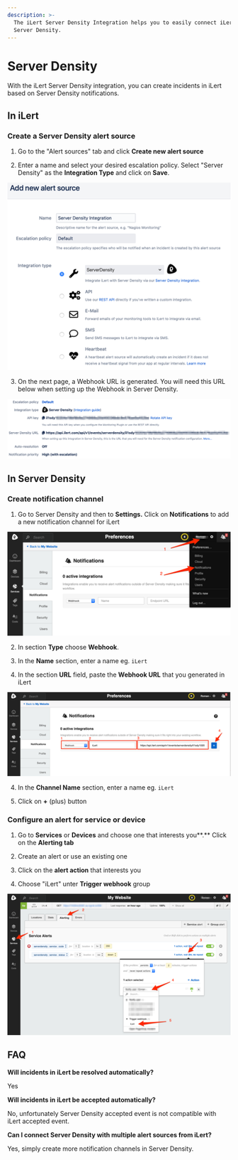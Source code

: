 ```yaml
---
description: >-
  The iLert Server Density Integration helps you to easily connect iLert with
  Server Density.
---
```


# Server Density

With the iLert Server Density integration, you can create incidents in iLert based on Server Density notifications.

## In iLert <a id="in-ilert"></a>

### Create a Server Density alert source <a id="create-alert-source"></a>

1. Go to the "Alert sources" tab and click **Create new alert source**

2. Enter a name and select your desired escalation policy. Select "Server Density" as the **Integration Type** and click on **Save**.

![](../.gitbook/assets/ilert%20%2810%29.png)

3. On the next page, a Webhook URL is generated. You will need this URL below when setting up the Webhook in Server Density.

![](../.gitbook/assets/ilert%20%2811%29.png)

## In Server Density <a id="in-topdesk"></a>

### Create notification channel <a id="create-action-sequences"></a>

1. Go to Server Density and then to **Settings.** Click on **Notifications** to add a new notification channel for iLert

![](../.gitbook/assets/preferences_-_server_density.png)

2. In section **Type** choose **Webhook**. 

3. In the **Name** section, enter a name eg. `iLert`

4. In the section **URL** field, paste the **Webhook URL** that you generated in iLert

![](../.gitbook/assets/preferences_-_server_density_and_passwords.png)

4. In the **Channel Name** section, enter a name eg. `iLert`

5. Click on **+** \(plus\) button

### Configure an alert for service or device <a id="create-action-sequences"></a>

1. Go to **Services** or **Devices** and choose one that interests you**.** Click on the **Alerting tab**

2. Create an alert or use an existing one

3. Click on the **alert action** that interests you

4. Choose "iLert" unter **Trigger webhook** group

![](../.gitbook/assets/my_website_-_server_density.png)

## FAQ <a id="faq"></a>

**Will incidents in iLert be resolved automatically?**

Yes

**Will incidents in iLert be accepted automatically?**

No, unfortunately Server Density accepted event is not compatible with iLert accepted event.

**Can I connect Server Density with multiple alert sources from iLert?**

Yes, simply create more notification channels in Server Density.

